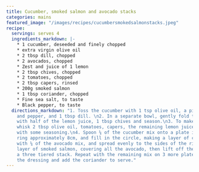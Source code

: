 ```yaml
---
title: Cucumber, smoked salmon and avocado stacks
categories: mains
featured_image: "/images/recipes/cucumbersmokedsalmonstacks.jpeg"
recipe:
  servings: serves 4
  ingredients_markdown: |-
    * 1 cucumber, deseeded and finely chopped
    * extra virgin olive oil
    * 2 tbsp dill, chopped
    * 2 avocados, chopped
    * Zest and juice of 1 lemon
    * 2 tbsp chives, chopped
    * 2 tomatoes, chopped
    * 2 tbsp capers, rinsed
    * 200g smoked salmon
    * 1 tbsp coriander, chopped
    * Fine sea salt, to taste
    * Black pepper, to taste
  directions_markdown: "1. Toss the cucumber with 1 tsp olive oil, a pinch of salt
    and pepper, and 1 tbsp dill. \n2. In a separate bowl, gently fold the avocado
    with half of the lemon juice, 1 tbsp chives and season.\n3. To make the dressing,
    whisk 2 tbsp olive oil, tomatoes, capers, the remaining lemon juice and the zest
    with some seasoning.\n4. Spoon ¼ of the cucumber mix onto a plate in a metal
    ring approximately 8cm, and fill in the circle, making a layer of cucumber. Top
    with ¼ of the avocado mix, and spread evenly to the sides of the ring. Add a
    layer of smoked salmon, covering all the avocado, then lift off the ring to leave
    a three tiered stack. Repeat with the remaining mix on 3 more plates. Spoon over
    the dressing and add the coriander to serve."
---
```

